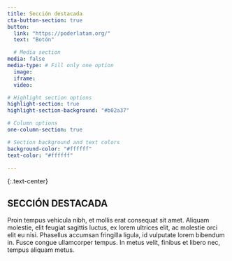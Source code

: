 ```yaml
---
title: Sección destacada
cta-button-section: true
button:
  link: "https://poderlatam.org/"
  text: "Botón"

  # Media section
media: false
media-type: # Fill only one option
  image:
  iframe:
  video:

# Highlight section options
highlight-section: true
highlight-section-background: "#b02a37"

# Column options
one-column-section: true

# Section background and text colors
background-color: "#ffffff"
text-color: "#ffffff"

---
```

{:.text-center}
## SECCIÓN DESTACADA

Proin tempus vehicula nibh, et mollis erat consequat sit amet. Aliquam molestie, elit feugiat sagittis luctus, ex lorem ultrices elit, ac molestie orci elit eu nisi. Phasellus accumsan fringilla ligula, id vulputate lorem bibendum in. Fusce congue ullamcorper tempus. In metus velit, finibus et libero nec, tempus aliquam metus.

